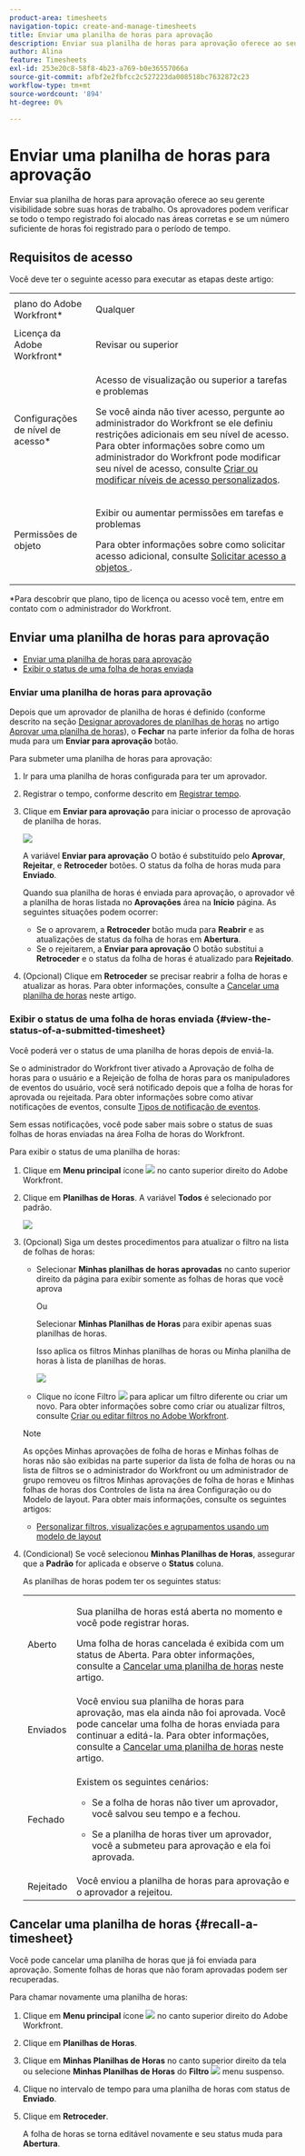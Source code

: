 ```yaml
---
product-area: timesheets
navigation-topic: create-and-manage-timesheets
title: Enviar uma planilha de horas para aprovação
description: Enviar sua planilha de horas para aprovação oferece ao seu gerente visibilidade sobre suas horas de trabalho. Os aprovadores podem verificar se todo o tempo registrado foi alocado nas áreas corretas e se um número suficiente de horas foi registrado para o período de tempo.
author: Alina
feature: Timesheets
exl-id: 253e20c8-58f8-4b23-a769-b0e36557066a
source-git-commit: afbf2e2fbfcc2c527223da008518bc7632872c23
workflow-type: tm+mt
source-wordcount: '894'
ht-degree: 0%

---
```


# Enviar uma planilha de horas para aprovação

Enviar sua planilha de horas para aprovação oferece ao seu gerente visibilidade sobre suas horas de trabalho. Os aprovadores podem verificar se todo o tempo registrado foi alocado nas áreas corretas e se um número suficiente de horas foi registrado para o período de tempo.

## Requisitos de acesso

Você deve ter o seguinte acesso para executar as etapas deste artigo:

<table style="table-layout:auto"> 
 <col> 
 <col> 
 <tbody> 
  <tr> 
   <td role="rowheader">plano do Adobe Workfront*</td> 
   <td> <p>Qualquer</p> </td> 
  </tr> 
  <tr> 
   <td role="rowheader">Licença da Adobe Workfront*</td> 
   <td> <p>Revisar ou superior</p> </td> 
  </tr> 
  <tr> 
   <td role="rowheader">Configurações de nível de acesso*</td> 
   <td> <p>Acesso de visualização ou superior a tarefas e problemas</p> <p>Se você ainda não tiver acesso, pergunte ao administrador do Workfront se ele definiu restrições adicionais em seu nível de acesso. Para obter informações sobre como um administrador do Workfront pode modificar seu nível de acesso, consulte <a href="../../administration-and-setup/add-users/configure-and-grant-access/create-modify-access-levels.md" class="MCXref xref">Criar ou modificar níveis de acesso personalizados</a>.</p> </td> 
  </tr> 
  <tr> 
   <td role="rowheader">Permissões de objeto</td> 
   <td> <p>Exibir ou aumentar permissões em tarefas e problemas</p> <p>Para obter informações sobre como solicitar acesso adicional, consulte <a href="../../workfront-basics/grant-and-request-access-to-objects/request-access.md" class="MCXref xref">Solicitar acesso a objetos </a>.</p> </td> 
  </tr> 
 </tbody> 
</table>

*Para descobrir que plano, tipo de licença ou acesso você tem, entre em contato com o administrador do Workfront.

## Enviar uma planilha de horas para aprovação

* [Enviar uma planilha de horas para aprovação](#submit-a-timesheet-for-approval)
* [Exibir o status de uma folha de horas enviada](#view-the-status-of-a-submitted-timesheet)

### Enviar uma planilha de horas para aprovação

Depois que um aprovador de planilha de horas é definido (conforme descrito na seção [Designar aprovadores de planilhas de horas](../../timesheets/create-and-manage-timesheets/timesheet-approvals.md#designating-a-timesheet-approver) no artigo [Aprovar uma planilha de horas](../../timesheets/create-and-manage-timesheets/timesheet-approvals.md)), o **Fechar** na parte inferior da folha de horas muda para um **Enviar para aprovação** botão.

Para submeter uma planilha de horas para aprovação:

1. Ir para uma planilha de horas configurada para ter um aprovador.
1. Registrar o tempo, conforme descrito em [Registrar tempo](../../timesheets/create-and-manage-timesheets/log-time.md).
1. Clique em **Enviar para aprovação** para iniciar o processo de aprovação de planilha de horas.

   ![](assets/submit-for-approval-button-on-timesheet-nwe.png)

   A variável **Enviar para aprovação** O botão é substituído pelo **Aprovar**, **Rejeitar**, e **Retroceder** botões. O status da folha de horas muda para **Enviado**.

   Quando sua planilha de horas é enviada para aprovação, o aprovador vê a planilha de horas listada no **Aprovações** área na **Início** página. As seguintes situações podem ocorrer:

   * Se o aprovarem, a **Retroceder** botão muda para **Reabrir** e as atualizações de status da folha de horas em **Abertura**.
   * Se o rejeitarem, a **Enviar para aprovação** O botão substitui a **Retroceder** e o status da folha de horas é atualizado para **Rejeitado**.

1. (Opcional) Clique em **Retroceder** se precisar reabrir a folha de horas e atualizar as horas. Para obter informações, consulte a [Cancelar uma planilha de horas](#recall-a-timesheet) neste artigo.

### Exibir o status de uma folha de horas enviada {#view-the-status-of-a-submitted-timesheet}

Você poderá ver o status de uma planilha de horas depois de enviá-la.

Se o administrador do Workfront tiver ativado a Aprovação de folha de horas para o usuário e a Rejeição de folha de horas para os manipuladores de eventos do usuário, você será notificado depois que a folha de horas for aprovada ou rejeitada. Para obter informações sobre como ativar notificações de eventos, consulte [Tipos de notificação de eventos](../../administration-and-setup/manage-workfront/emails/event-notifications-available-in-wf.md).

Sem essas notificações, você pode saber mais sobre o status de suas folhas de horas enviadas na área Folha de horas do Workfront.

Para exibir o status de uma planilha de horas:

1. Clique em **Menu principal** ícone ![](assets/main-menu-icon.png) no canto superior direito do Adobe Workfront.
1. Clique em **Planilhas de Horas**. A variável **Todos** é selecionado por padrão.

   ![](assets/timesheet-list-one-timesheet-selected-nwe-350x70.png)

1. (Opcional) Siga um destes procedimentos para atualizar o filtro na lista de folhas de horas:

   * Selecionar **Minhas planilhas de horas aprovadas** no canto superior direito da página para exibir somente as folhas de horas que você aprova

     Ou

     Selecionar **Minhas Planilhas de Horas** para exibir apenas suas planilhas de horas.

     Isso aplica os filtros Minhas planilhas de horas ou Minha planilha de horas à lista de planilhas de horas.

     ![](assets/my-timesheet-approvals-my-timesheets-pills-on-timesheets-list-nwe-350x58.png)

   * Clique no ícone Filtro ![](assets/filter-nwepng.png) para aplicar um filtro diferente ou criar um novo. Para obter informações sobre como criar ou atualizar filtros, consulte [Criar ou editar filtros no Adobe Workfront](../../reports-and-dashboards/reports/reporting-elements/create-filters.md).

   >[!NOTE]
   >
   >As opções Minhas aprovações de folha de horas e Minhas folhas de horas não são exibidas na parte superior da lista de folha de horas ou na lista de filtros se o administrador do Workfront ou um administrador de grupo removeu os filtros Minhas aprovações de folha de horas e Minhas folhas de horas dos Controles de lista na área Configuração ou do Modelo de layout. Para obter mais informações, consulte os seguintes artigos:
   >
   >   
   >   
   >   * [Personalizar filtros, visualizações e agrupamentos usando um modelo de layout](../../administration-and-setup/customize-workfront/use-layout-templates/customize-fvg-list-controls-layout-template.md)
   >   
   >

1. (Condicional) Se você selecionou **Minhas Planilhas de Horas**, assegurar que a **Padrão** for aplicada e observe o **Status** coluna.

   As planilhas de horas podem ter os seguintes status:

   <table style="table-layout:auto"> 
    <col> 
    <col> 
    <tbody> 
     <tr> 
      <td role="rowheader">Aberto</td> 
      <td> <p>Sua planilha de horas está aberta no momento e você pode registrar horas. </p> <p>Uma folha de horas cancelada é exibida com um status de Aberta. Para obter informações, consulte a <a href="#recall-a-timesheet" class="MCXref xref">Cancelar uma planilha de horas</a> neste artigo. </p> </td> 
     </tr> 
     <tr> 
      <td role="rowheader">Enviados</td> 
      <td>Você enviou sua planilha de horas para aprovação, mas ela ainda não foi aprovada. Você pode cancelar uma folha de horas enviada para continuar a editá-la. Para obter informações, consulte a <a href="#recall-a-timesheet" class="MCXref xref">Cancelar uma planilha de horas</a> neste artigo. </td> 
     </tr> 
     <tr> 
      <td role="rowheader">Fechado</td> 
      <td> <p>Existem os seguintes cenários:</p> 
       <ul> 
        <li> <p>Se a folha de horas não tiver um aprovador, você salvou seu tempo e a fechou.</p> </li> 
        <li> <p>Se a planilha de horas tiver um aprovador, você a submeteu para aprovação e ela foi aprovada.</p> </li> 
       </ul> </td> 
     </tr> 
     <tr> 
      <td role="rowheader">Rejeitado</td> 
      <td>Você enviou a planilha de horas para aprovação e o aprovador a rejeitou.</td> 
     </tr> 
    </tbody> 
   </table>

## Cancelar uma planilha de horas {#recall-a-timesheet}

Você pode cancelar uma planilha de horas que já foi enviada para aprovação. Somente folhas de horas que não foram aprovadas podem ser recuperadas.

Para chamar novamente uma planilha de horas:

1. Clique em **Menu principal** ícone ![](assets/main-menu-icon.png) no canto superior direito do Adobe Workfront.

1. Clique em **Planilhas de Horas**.
1. Clique em **Minhas Planilhas de Horas** no canto superior direito da tela ou selecione **Minhas Planilhas de Horas** do **Filtro** ![](assets/filter-nwepng.png) menu suspenso.
1. Clique no intervalo de tempo para uma planilha de horas com status de **Enviado**.
1. Clique em **Retroceder**.

   A folha de horas se torna editável novamente e seu status muda para **Abertura**.
